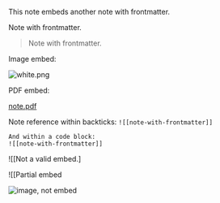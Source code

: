 This note embeds another note with frontmatter.

Note with frontmatter.

 > 
 > Note with frontmatter.



Image embed:

![white.png](white.png)

PDF embed:

[note.pdf](note.pdf)

Note reference within backticks: `![[note-with-frontmatter]]`

````
And within a code block:
![[note-with-frontmatter]]
````

![\[Not a valid embed.\]

![\[Partial embed

![image, not embed](white.png)
